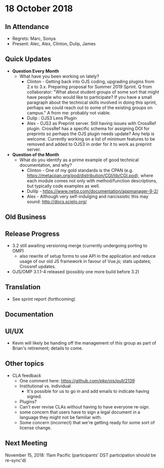 # 18 October 2018

In Attendance
-------------

-   Regrets: Marc, Sonya
-   Present: Alec, Alex, Clinton, Dulip, James

Quick Updates
-------------

-   **Question Every Month**
    -   What have you been working on lately?
        -   Clinton - Getting back into OJS coding, upgrading plugins from 2.x to 3.x. Preparing proposal for Summer 2019 Sprint. Q from collaborator: "What about student groups of some sort that might have people who would like to participate? If you have a small paragraph about the technical skills involved in doing this sprint, perhaps we could reach out to some of the existing groups on campus." A from me: probably not viable.
        -   Dulip : OJS3 Lens Plugin
        -   Alex - OJS3 as Preprint server. Still having issues with CrossRef plugin. CrossRef has a specific schema for assigning DOI for preprints so perhaps the OJS plugin needs update? Any help is welcome. Currently working on a list of minimum features to be removed and added to OJS3 in order for it to work as preprint server.
-   **Question of the Month**
    -   What do you identify as a prime example of good technical documentation, and why?
        -   Clinton - One of my gold standards is the CPAN (e.g. <https://metacpan.org/pod/distribution/CGI/lib/CGI.pod>), where each module comes not only with method/function descriptions, but typically code examples as well.
        -   Dulilp - <https://www.netiq.com/documentation/appmanager-9-2/>
        -   Alex - Although very self-indulging and narcissistic this may sound: <http://docs.scielo.org/>

Old Business
------------

Release Progress
----------------

-   3.2 still awaiting versioning merge (currently undergoing porting to OMP)
    -   also rewrite of setup forms to use API in the application and reduce usage of our old JS framework in favour of Vue.js; stats updates; Crossref updates.
-   OJS/OMP 3.1.1-4 released (possibly one more build before 3.2)

Translation
-----------

-   See sprint report (forthcoming)

Documentation
-------------

UI/UX
-----

-   Kevin will likely be handing off the management of this group as part of Brian's retirement; details to come.

Other topics
------------

-   CLA feedback
    -   One comment here: <https://github.com/pkp/ojs/pull/2139>
    -   Institutional vs. individual
        -   It's possible for us to go in and add emails to indicate having signed.
    -   Plugins?
    -   Can't ever revise CLAs without having to have everyone re-sign.
    -   some concern that users have to sign a legal document in a language they might not be familiar with.
    -   Some concern (incorrect) that we're getting ready for some sort of license change.

Next Meeting
------------

November 15, 2018: 11am Pacific (participants' DST participation should be re-sync'd)